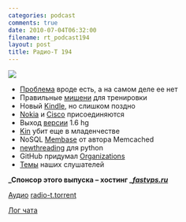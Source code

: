 ```yaml
---
categories: podcast
comments: true
date: 2010-07-04T06:32:00
filename: rt_podcast194
layout: post
title: Радио-Т 194
---
```


![](https://radio-t.com/images/radio-t/rt194.png)

- [Проблема](http://www.readwriteweb.com/archives/apple_admits_to_iphone_4_antenna_problems_sort_of.php) вроде есть, а на самом деле ее нет
- Правильные [мишени](http://mashable.com/2010/06/29/iphone-4-ipad-shot-then-returned/) для тренировки
- Новый [Kindle](http://www.switched.com/2010/07/01/graphite-kindle-dx-drops-price-improves-screen-makes-us-drool/), но слишком поздно
- [Nokia](http://www.engadget.com/2010/07/01/did-nokia-just-confirm-a-meego-tablet/) и [Cisco](http://www.engadget.com/2010/06/29/ciscos-second-tablet-runs-linux-manages-home-energy-use/) присоединяются
- Выход [версии](http://mercurial.selenic.com/wiki/WhatsNew) 1.6 hg
- [Kin](http://www.engadget.com/2010/07/02/life-and-death-of-microsoft-kin-the-inside-story/) убит еще в младенчестве
- NoSQL [Membase](http://www.opennet.ru/opennews/art.shtml?num=27085) от автора Memcached
- [newthreading](http://www.opennet.ru/opennews/art.shtml?num=27107) для python
- GitHub придумал [Organizations](http://www.readwriteweb.com/start/2010/06/github-introduces-organization.php)
- [Темы](http://radio-t.com/temi_dlja_vipuskov/temy-dlya-194/) наших слушателей

**_Спонсор этого выпуска – хостинг _[_fastvps.ru_](http://fastvps.ru/)**

[Аудио](http://archive.rucast.net/radio-t/media/rt_podcast194.mp3)
[radio-t.torrent](http://www.radio-t.com/torrents/rt_podcast194.mp3.torrent)

[Лог чата](http://chat.radio-t.com/logs/radio-t-194.html)
<audio src="http://archive.rucast.net/radio-t/media/rt_podcast194.mp3" preload="none"></audio>
